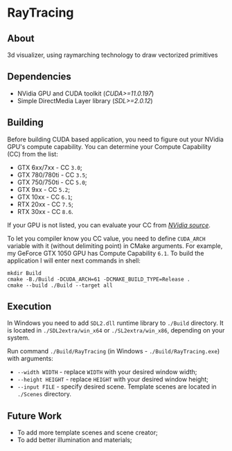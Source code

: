 # RayTracing

## About
3d visualizer, using raymarching technology to draw vectorized primitives

## Dependencies

* NVidia GPU and CUDA toolkit (*CUDA>=11.0.197*)
* Simple DirectMedia Layer library (*SDL>=2.0.12*)

## Building

Before building CUDA based application, you need to figure out your NVidia GPU's compute capability. 
You can determine your Compute Capability (CC) from the list:

* GTX 6xx/7xx - CC `3.0`;
* GTX 780/780ti - CC `3.5`;
* GTX 750/750ti - CC `5.0`;
* GTX 9xx - CC `5.2`;
* GTX 10xx - CC `6.1`;
* RTX 20xx - CC `7.5`;
* RTX 30xx - CC `8.6`.

If your GPU is not listed, you can evaluate your CC from *[NVidia source](https://developer.nvidia.com/cuda-gpus)*.

To let you compiler know you CC value, you need to define `CUDA_ARCH` variable with it (without delimiting point) in CMake arguments. 
For example, my GeForce GTX 1050 GPU has Compute Capability `6.1`. 
To build the application I will enter next commands in shell:

    mkdir Build
    cmake -B./Build -DCUDA_ARCH=61 -DCMAKE_BUILD_TYPE=Release .
    cmake --build ./Build --target all

## Execution

In Windows you need to add `SDL2.dll` runtime library to `./Build` directory. 
It is located in `./SDL2extra/win_x64` or `./SL2extra/win_x86`, depending on your system.

Run command `./Build/RayTracing` (in Windows - `./Build/RayTracing.exe`) with arguments:
* `--width WIDTH` - replace `WIDTH` with your desired window width;
* `--height HEIGHT` - replace `HEIGHT` with your desired window height;
* `--input FILE` - specify desired scene. Template scenes are located in `./Scenes` directory.

## Future Work

* To add more template scenes and scene creator;
* To add better illumination and materials;
